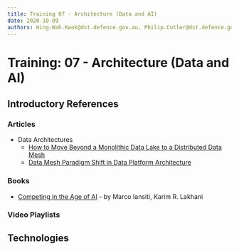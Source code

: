 ```yaml
---
title: Training 07 - Architecture (Data and AI)
date: 2020-10-09
authors: Hing-Wah.Kwok@dst.defence.gov.au, Philip.Cutler@dst.defence.gov.au
---
```


# Training: 07 - Architecture (Data and AI)

## Introductory References

### Articles

* Data Architectures
  * [How to Move Beyond a Monolithic Data Lake to a Distributed Data Mesh](https://martinfowler.com/articles/data-monolith-to-mesh.html)
  * [Data Mesh Paradigm Shift in Data Platform Architecture](https://www.youtube.com/watch?v=52MCFe4v0UU)

### Books

* [Competing in the Age of AI](https://learning.oreilly.com/library/view/competing-in-the/9781633697638/) - by Marco Iansiti, Karim R. Lakhani

### Video Playlists

## Technologies
